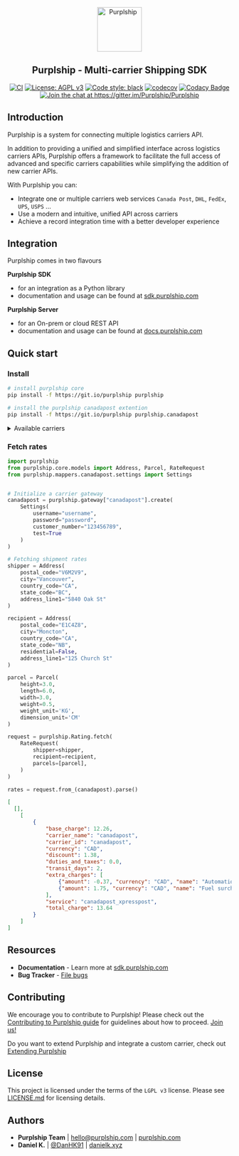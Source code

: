 <p align="center">
  <p align="center">
    <a href="https://purplship.com" target="_blank">
      <img src="https://github.com/PurplShip/purplship-server/raw/main/src/purpleserver/purpleserver/static/purpleserver/img/icon.png" alt="Purplship" height="100">
    </a>
  </p>
  <h2 align="center">
    Purplship - Multi-carrier Shipping SDK
  </h2>
  <p align="center">
    <a href="https://github.com/Purplship/Purplship/actions"><img src="https://github.com/Purplship/Purplship/workflows/PuprlShip/badge.svg" alt="CI" style="max-width:100%;"></a>
    <a href="https://www.gnu.org/licenses/lgpl-3.0" rel="nofollow"><img src="https://img.shields.io/badge/License-LGPL%20v3-blue.svg" alt="License: AGPL v3" data-canonical-src="https://img.shields.io/badge/License-AGPL%20v3-blue.svg" style="max-width:100%;"></a>
    <a href="https://github.com/python/black"><img src="https://img.shields.io/badge/code%20style-black-000000.svg" alt="Code style: black" style="max-width:100%;"></a>
    <a href="https://codecov.io/gh/Purplship/Purplship"><img src="https://codecov.io/gh/Purplship/Purplship/branch/main/graph/badge.svg" alt="codecov" style="max-width:100%;"></a>
    <a href="https://app.codacy.com/manual/DanH91/Purplship?utm_source=github.com&utm_medium=referral&utm_content=Purplship/Purplship&utm_campaign=Badge_Grade_Dashboard"><img src="https://api.codacy.com/project/badge/Grade/a57baa23a1ca4403a37a8b7134609709" alt="Codacy Badge" style="max-width:100%;"></a>
    <a href="https://gitter.im/Purplship/Purplship?utm_source=badge&utm_medium=badge&utm_campaign=pr-badge"><img src="https://badges.gitter.im/Purplship/purplship.svg" alt="Join the chat at https://gitter.im/Purplship/Purplship" style="max-width:100%;"></a>
  </p>
</p>

## Introduction

Purplship is a system for connecting multiple logistics carriers API.

In addition to providing a unified and simplified interface across logistics carriers APIs, 
Purplship offers a framework to facilitate the full access of advanced and specific carriers capabilities 
while simplifying the addition of new carrier APIs.

With Purplship you can:

- Integrate one or multiple carriers web services `Canada Post`, `DHL`, `FedEx`, `UPS`, `USPS` ...
- Use a modern and intuitive, unified API across carriers
- Achieve a record integration time with a better developer experience


## Integration

Purplship comes in two flavours

**Purplship SDK**

  - for an integration as a Python library
  - documentation and usage can be found at [sdk.purplship.com](https://sdk.purplship.com)
 
**Purplship Server**

  - for an On-prem or cloud REST API
  - documentation and usage can be found at [docs.purplship.com](https://docs.purplship.com)

## Quick start

### Install

```bash
# install purplship core
pip install -f https://git.io/purplship purplship

# install the purplship canadapost extention
pip install -f https://git.io/purplship purplship.canadapost
```

<details>
<summary>Available carriers</summary>

```text
purplship.canadapost
purplship.dhl_express
purplship.fedex_express
purplship.purolator_courier
purplship.ups_package
```
</details>

### Fetch rates

```python
import purplship
from purplship.core.models import Address, Parcel, RateRequest
from purplship.mappers.canadapost.settings import Settings


# Initialize a carrier gateway
canadapost = purplship.gateway["canadapost"].create(
    Settings(
        username="username",
        password="password",
        customer_number="123456789",
        test=True
    )
)

# Fetching shipment rates
shipper = Address(
    postal_code="V6M2V9",
    city="Vancouver",
    country_code="CA",
    state_code="BC",
    address_line1="5840 Oak St"
)

recipient = Address(
    postal_code="E1C4Z8",
    city="Moncton",
    country_code="CA",
    state_code="NB",
    residential=False,
    address_line1="125 Church St"
)

parcel = Parcel(
    height=3.0,
    length=6.0,
    width=3.0,
    weight=0.5,
    weight_unit='KG',
    dimension_unit='CM'
)

request = purplship.Rating.fetch(
    RateRequest(
        shipper=shipper,
        recipient=recipient,
        parcels=[parcel],
    )
)

rates = request.from_(canadapost).parse()
```

```json
[
  [],
    [
        {
            "base_charge": 12.26,
            "carrier_name": "canadapost",
            "carrier_id": "canadapost",
            "currency": "CAD",
            "discount": 1.38,
            "duties_and_taxes": 0.0,
            "transit_days": 2,
            "extra_charges": [
                {"amount": -0.37, "currency": "CAD", "name": "Automation discount"},
                {"amount": 1.75, "currency": "CAD", "name": "Fuel surcharge"}
            ],
            "service": "canadapost_xpresspost",
            "total_charge": 13.64
        }
    ]
]
```

## Resources

- **Documentation** - Learn more at [sdk.purplship.com](https://sdk.purplship.com)
- **Bug Tracker** - [File bugs](https://github.com/PurplShip/purplship/issues)

## Contributing

We encourage you to contribute to Purplship! Please check out the
[Contributing to Purplship guide](/docs/development/contributing.md) for guidelines about how to proceed.
[Join us!](https://gitter.im/Purplship/Purplship?utm_source=badge&utm_medium=badge&utm_campaign=pr-badge)

Do you want to extend Purplship and integrate a custom carrier, check out [Extending Purplship](http://sdk.purplship.com/development/extending/)

## License

This project is licensed under the terms of the `LGPL v3` license.
Please see [LICENSE.md](https://github.com/Purplship/Purplship/blob/master/LICENSE) for licensing details.


## Authors

- **Purplship Team** | hello@purplship.com | [purplship.com](https://purplship.com)
- **Daniel K.** | [@DanHK91](https://twitter.com/DanHK91) | [danielk.xyz](https://danielk.xyz/)

